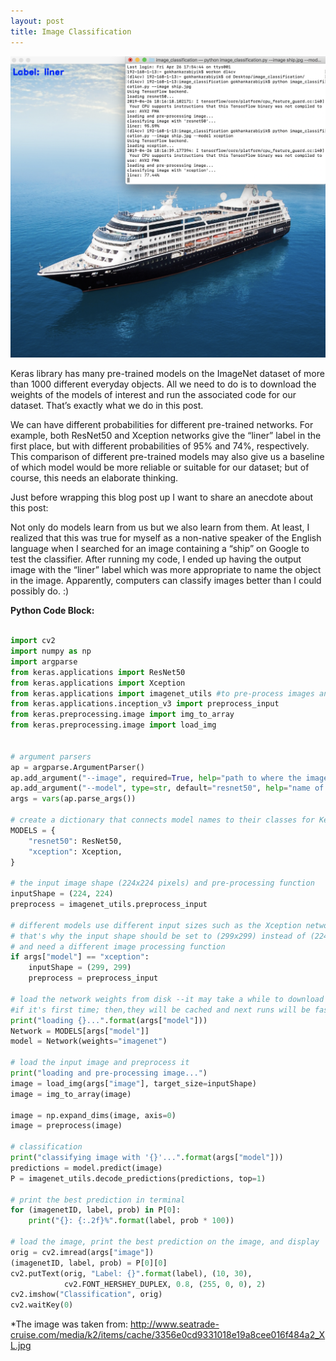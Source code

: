```yaml
---
layout: post
title: Image Classification
---
```

![2019-4-24-Image-Classification](/images/image_classification_output.png "2019-4-24-Image-Classification")

Keras library has many pre-trained models on the ImageNet dataset of more than 1000 different everyday objects. All we need to do is to download the weights of the models of interest and run the associated code for our dataset. That’s exactly what we do in this post.

We can have different probabilities for different pre-trained networks. For example, both ResNet50 and Xception networks give the “liner” label in the first place, but with different probabilities of 95% and 74%, respectively. This comparison of different pre-trained models may also give us a baseline of which model would be more reliable or suitable for our dataset; but of course, this needs an elaborate thinking.

Just before wrapping this blog post up I want to share an anecdote about this post:

Not only do models learn from us but we also learn from them. At least, I realized that this was true for myself as a non-native speaker of the English language when I searched for an image containing a “ship” on Google to test the classifier. After running my code, I ended up having the output image with the “liner” label which was more appropriate to name the object in the image. Apparently, computers can classify images better than I could possibly do. :)


**Python Code Block:**

```python

import cv2
import numpy as np
import argparse
from keras.applications import ResNet50
from keras.applications import Xception
from keras.applications import imagenet_utils #to pre-process images and decode outputs
from keras.applications.inception_v3 import preprocess_input
from keras.preprocessing.image import img_to_array
from keras.preprocessing.image import load_img


# argument parsers
ap = argparse.ArgumentParser()
ap.add_argument("--image", required=True, help="path to where the image is")
ap.add_argument("--model", type=str, default="resnet50", help="name of pre-trained network")
args = vars(ap.parse_args())

# create a dictionary that connects model names to their classes for Keras
MODELS = {
    "resnet50": ResNet50,
    "xception": Xception,
}

# the input image shape (224x224 pixels) and pre-processing function
inputShape = (224, 224)
preprocess = imagenet_utils.preprocess_input

# different models use different input sizes such as the Xception network,
# that's why the input shape should be set to (299x299) instead of (224x224)
# and need a different image processing function
if args["model"] == "xception":
    inputShape = (299, 299)
    preprocess = preprocess_input

# load the network weights from disk --it may take a while to download
#if it's first time; then,they will be cached and next runs will be faster
print("loading {}...".format(args["model"]))
Network = MODELS[args["model"]]
model = Network(weights="imagenet")

# load the input image and preprocess it
print("loading and pre-processing image...")
image = load_img(args["image"], target_size=inputShape)
image = img_to_array(image)

image = np.expand_dims(image, axis=0)
image = preprocess(image)

# classification
print("classifying image with '{}'...".format(args["model"]))
predictions = model.predict(image)
P = imagenet_utils.decode_predictions(predictions, top=1)

# print the best prediction in terminal
for (imagenetID, label, prob) in P[0]:
    print("{}: {:.2f}%".format(label, prob * 100))

# load the image, print the best prediction on the image, and display
orig = cv2.imread(args["image"])
(imagenetID, label, prob) = P[0][0]
cv2.putText(orig, "Label: {}".format(label), (10, 30),
            cv2.FONT_HERSHEY_DUPLEX, 0.8, (255, 0, 0), 2)
cv2.imshow("Classification", orig)
cv2.waitKey(0)


```
*The image was taken from: <http://www.seatrade-cruise.com/media/k2/items/cache/3356e0cd9331018e19a8cee016f484a2_XL.jpg>
